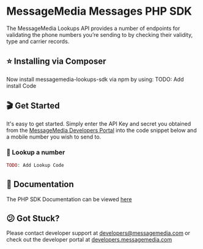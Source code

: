# MessageMedia Messages PHP SDK
The MessageMedia Lookups API provides a number of endpoints for validating the phone numbers you’re sending to by checking their validity, type and carrier records.

## ⭐️ Installing via Composer
Now install messagemedia-lookups-sdk via npm by using:
TODO: Add install Code

## 🎬 Get Started
It's easy to get started. Simply enter the API Key and secret you obtained from the [MessageMedia Developers Portal](https://developers.messagemedia.com) into the code snippet below and a mobile number you wish to send to.

### 👀 Lookup a number
```php
TODO: Add Lookup Code
```

## 📕 Documentation
The PHP SDK Documentation can be viewed [here](DOCUMENTATION.md)

## 😕 Got Stuck?
Please contact developer support at developers@messagemedia.com or check out the developer portal at [developers.messagemedia.com](https://developers.messagemedia.com/)
